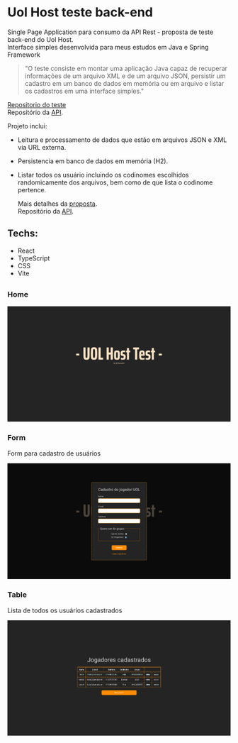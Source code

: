 # Uol Host teste back-end
Single Page Application para consumo da API Rest - proposta de teste back-end do Uol Host. <br />
Interface simples desenvolvida para meus estudos em Java e Spring Framework

> "O teste consiste em montar uma aplicação Java capaz de recuperar informações de um arquivo XML e de um arquivo JSON, persistir um cadastro em um banco de dados em memória ou em arquivo e listar os cadastros em uma interface simples." <br />

[Repositorio do teste](https://github.com/uolhost/test-backEnd-Java) <br />
Repositório da [API](https://github.com/lucasvir/uolhost-test).

Projeto inclui:
- Leitura e processamento de dados que estão em arquivos JSON e XML via URL externa.
- Persistencia em banco de dados em memória (H2). 
- Listar todos os usuário incluindo os codinomes escolhidos randomicamente dos arquivos, bem como de que lista o codinome pertence.

  Mais detalhes da [proposta](https://github.com/uolhost/test-backEnd-Java). <br />
  Repositório da [API](https://github.com/lucasvir/uolhost-test).

## Techs:
  - React
  - TypeScript
  - CSS
  - Vite

## 

### Home

![Home](github/imgs/spa_1.png)

### Form
Form para cadastro de usuários

![Form](github/imgs/spa_2.png)

### Table
Lista de todos os usuários cadastrados

![Table](github/imgs/spa_3.png)
